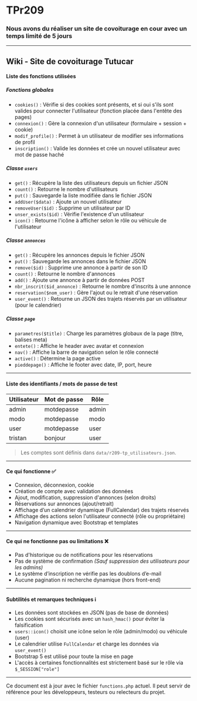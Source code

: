 # TPr209
### Nous avons du réaliser un site de covoiturage en cour avec un temps limité de 5 jours 

---

## Wiki - Site de covoiturage Tutucar

#### Liste des fonctions utilisées

##### Fonctions globales

- `cookies()` : Vérifie si des cookies sont présents, et si oui s'ils sont valides pour connecter l'utilisateur (fonction placée dans l'entête des pages)
- `connexion()` : Gère la connexion d'un utilisateur (formulaire + session + cookie)
- `modif_profile()` : Permet à un utilisateur de modifier ses informations de profil
- `inscription()` : Valide les données et crée un nouvel utilisateur avec mot de passe haché

##### Classe `users`

- `get()` : Récupère la liste des utilisateurs depuis un fichier JSON
- `count()` : Retourne le nombre d'utilisateurs
- `put()` : Sauvegarde la liste modifiée dans le fichier JSON
- `addUser($data)` : Ajoute un nouvel utilisateur
- `removeUser($id)` : Supprime un utilisateur par ID
- `unser_exists($id)` : Vérifie l'existence d'un utilisateur
- `icon()` : Retourne l'icône à afficher selon le rôle ou véhicule de l'utilisateur

##### Classe `annonces`

- `get()` : Récupère les annonces depuis le fichier JSON
- `put()` : Sauvegarde les annonces dans le fichier JSON
- `remove($id)` : Supprime une annonce à partir de son ID
- `count()` : Retourne le nombre d'annonces
- `add()` : Ajoute une annonce à partir de données POST
- `nbr_inscrit($id_annonce)` : Retourne le nombre d'inscrits à une annonce
- `reservation($nom_user)` : Gère l'ajout ou le retrait d'une réservation
- `user_event()` : Retourne un JSON des trajets réservés par un utilisateur (pour le calendrier)

##### Classe `page`

- `parametres($title)` : Charge les paramètres globaux de la page (titre, balises meta)
- `entete()` : Affiche le header avec avatar et connexion
- `nav()` : Affiche la barre de navigation selon le rôle connecté
- `active()` : Détermine la page active
- `pieddepage()` : Affiche le footer avec date, IP, port, heure

---

#### Liste des identifiants / mots de passe de test

| Utilisateur | Mot de passe | Rôle  |
|-------------|--------------|-------|
| admin       | motdepasse   | admin |
| modo        | motdepasse   | modo  |
| user        | motdepasse   | user  |
| tristan     | bonjour      | user  |

> Les comptes sont définis dans `data/r209-tp_utilisateurs.json`.

---

#### Ce qui fonctionne ✅

- Connexion, déconnexion, cookie
- Création de compte avec validation des données
- Ajout, modification, suppression d'annonces (selon droits)
- Réservations sur annonces (ajout/retrait)
- Affichage d’un calendrier dynamique (FullCalendar) des trajets réservés
- Affichage des actions selon l'utilisateur connecté (rôle ou propriétaire)
- Navigation dynamique avec Bootstrap et templates

---

#### Ce qui ne fonctionne pas ou limitations ❌

- Pas d'historique ou de notifications pour les réservations
- Pas de système de confirmation *(Sauf suppression des utilisateurs pour les admins)*
- Le système d’inscription ne vérifie pas les doublons d’e-mail
- Aucune pagination ni recherche dynamique (hors front-end)

---

#### Subtilités et remarques techniques ℹ️

- Les données sont stockées en JSON (pas de base de données)
- Les cookies sont sécurisés avec un `hash_hmac()` pour éviter la falsification
- `users::icon()` choisit une icône selon le rôle (admin/modo) ou véhicule (user)
- Le calendrier utilise `FullCalendar` et charge les données via `user_event()`
- Bootstrap 5 est utilisé pour toute la mise en page
- L'accès à certaines fonctionnalités est strictement basé sur le rôle via `$_SESSION["role"]`

---

Ce document est à jour avec le fichier `functions.php` actuel. Il peut servir de référence pour les développeurs, testeurs ou relecteurs du projet.
